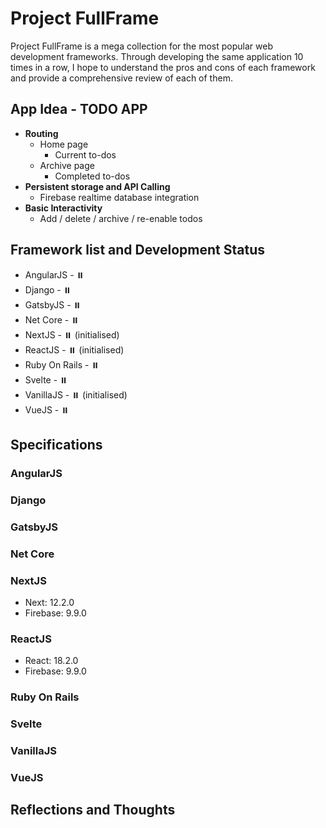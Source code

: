 # Project FullFrame
Project FullFrame is a mega collection for the most popular web development frameworks. Through developing the same application 10 times in a row, I hope to understand the pros and cons of each framework and provide a comprehensive review of each of them.

## App Idea - TODO APP
- **Routing**
    - Home page
        - Current to-dos
    - Archive page
        - Completed to-dos
- **Persistent storage and API Calling**
    - Firebase realtime database integration
- **Basic Interactivity**
    - Add / delete / archive / re-enable todos

## Framework list and Development Status
- AngularJS - ⏸️
- Django - ⏸️
- GatsbyJS - ⏸️
- Net Core - ⏸️
- NextJS - ⏸️ (initialised)
- ReactJS - ⏸️ (initialised)
- Ruby On Rails - ⏸️
- Svelte - ⏸️
- VanillaJS - ⏸️ (initialised)
- VueJS - ⏸️

## Specifications
### AngularJS

### Django

### GatsbyJS

### Net Core

### NextJS
- Next: 12.2.0
- Firebase: 9.9.0

### ReactJS
- React: 18.2.0
- Firebase: 9.9.0

### Ruby On Rails

### Svelte

### VanillaJS

### VueJS

## Reflections and Thoughts
